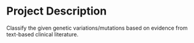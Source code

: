 # Project Description
Classify the given genetic variations/mutations based on evidence from text-based clinical literature.
